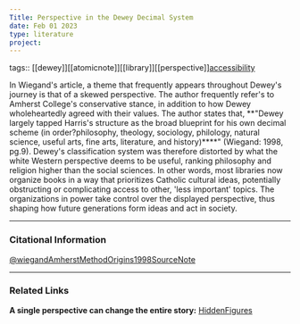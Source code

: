 ```yaml
---
Title: Perspective in the Dewey Decimal System
date: Feb 01 2023
type: literature
project:
---
```

tags::  [[dewey]][[atomicnote]][[library]][[perspective]][accessibility](accessibility)


In Wiegand's article, a theme that frequently appears throughout Dewey's journey is that of a skewed perspective. The author frequently refer's to Amherst College's conservative stance, in addition to how Dewey wholeheartedly agreed with their values. The author states that, **"Dewey largely tapped Harris's structure as the broad blueprint for his own decimal scheme (in order?philosophy, theology, sociology, philology, natural science, useful arts, fine arts, literature, and history)****" (Wiegand: 1998, pg.9). Dewey's classification system was therefore distorted by what the white Western perspective deems to be useful, ranking philosophy and religion higher than the social sciences. In other words, most libraries now organize books in a way that prioritizes Catholic cultural ideas, potentially obstructing or complicating access to other, 'less important' topics. The organizations in power take control over the displayed perspective, thus shaping how future generations form ideas and act in society.


---
### Citational Information
[@wiegandAmherstMethodOrigins1998SourceNote](@wiegandAmherstMethodOrigins1998SourceNote.md)

---
### Related Links

**A single perspective can change the entire story:**
[HiddenFigures](HiddenFigures.md)
